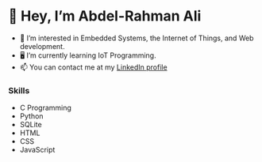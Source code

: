 # 👋 Hey, I’m Abdel-Rahman Ali
- 💜 I’m interested in Embedded Systems, the Internet of Things, and Web development.
- 🖥️ I’m currently learning IoT Programming.
- 📫 You can contact me at my [LinkedIn profile](https://www.linkedin.com/in/abdelrahman711/)

### Skills
- C Programming
- Python
- SQLite
- HTML
- CSS
- JavaScript

<!---
abdelrahman495/abdelrahman495 is a ✨ special ✨ repository because its `README.md` (this file) appears on your GitHub profile.
You can click the Preview link to take a look at your changes.
--->
